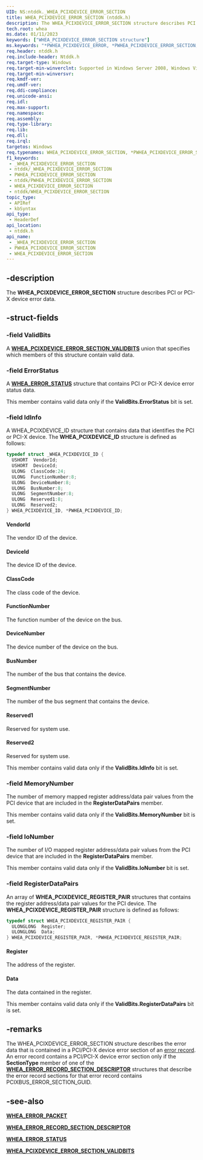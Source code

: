 ```yaml
---
UID: NS:ntddk._WHEA_PCIXDEVICE_ERROR_SECTION
title: WHEA_PCIXDEVICE_ERROR_SECTION (ntddk.h)
description: The WHEA_PCIXDEVICE_ERROR_SECTION structure describes PCI or PCI-X device error data.
tech.root: whea
ms.date: 01/11/2023
keywords: ["WHEA_PCIXDEVICE_ERROR_SECTION structure"]
ms.keywords: "*PWHEA_PCIXDEVICE_ERROR, *PWHEA_PCIXDEVICE_ERROR_SECTION, PWHEA_PCIXDEVICE_ERROR_SECTION, PWHEA_PCIXDEVICE_ERROR_SECTION structure pointer [WHEA Drivers and Applications], WHEA_PCIXDEVICE_ERROR, WHEA_PCIXDEVICE_ERROR_SECTION, WHEA_PCIXDEVICE_ERROR_SECTION structure [WHEA Drivers and Applications], _WHEA_PCIXDEVICE_ERROR_SECTION, ntddk/PWHEA_PCIXDEVICE_ERROR_SECTION, ntddk/WHEA_PCIXDEVICE_ERROR_SECTION, whea.whea_pcixdevice_error_section, whearef_79293b09-c49f-499f-9423-319265088a26.xml"
req.header: ntddk.h
req.include-header: Ntddk.h
req.target-type: Windows
req.target-min-winverclnt: Supported in Windows Server 2008, Windows Vista SP1, and later versions of Windows.
req.target-min-winversvr: 
req.kmdf-ver: 
req.umdf-ver: 
req.ddi-compliance: 
req.unicode-ansi: 
req.idl: 
req.max-support: 
req.namespace: 
req.assembly: 
req.type-library: 
req.lib: 
req.dll: 
req.irql: 
targetos: Windows
req.typenames: WHEA_PCIXDEVICE_ERROR_SECTION, *PWHEA_PCIXDEVICE_ERROR_SECTION
f1_keywords:
 - _WHEA_PCIXDEVICE_ERROR_SECTION
 - ntddk/_WHEA_PCIXDEVICE_ERROR_SECTION
 - PWHEA_PCIXDEVICE_ERROR_SECTION
 - ntddk/PWHEA_PCIXDEVICE_ERROR_SECTION
 - WHEA_PCIXDEVICE_ERROR_SECTION
 - ntddk/WHEA_PCIXDEVICE_ERROR_SECTION
topic_type:
 - APIRef
 - kbSyntax
api_type:
 - HeaderDef
api_location:
 - ntddk.h
api_name:
 - _WHEA_PCIXDEVICE_ERROR_SECTION
 - PWHEA_PCIXDEVICE_ERROR_SECTION
 - WHEA_PCIXDEVICE_ERROR_SECTION
---
```


## -description

The **WHEA_PCIXDEVICE_ERROR_SECTION** structure describes PCI or PCI-X device error data.

## -struct-fields

### -field ValidBits

A [**WHEA_PCIXDEVICE_ERROR_SECTION_VALIDBITS**](/windows-hardware/drivers/ddi/ntddk/ns-ntddk-_whea_pcixdevice_error_section_validbits) union that specifies which members of this structure contain valid data.

### -field ErrorStatus

A [**WHEA_ERROR_STATUS**](/windows-hardware/drivers/ddi/ntddk/ns-ntddk-_whea_error_status) structure that contains PCI or PCI-X device error status data.

This member contains valid data only if the **ValidBits.ErrorStatus** bit is set.

### -field IdInfo

A WHEA_PCIXDEVICE_ID structure that contains data that identifies the PCI or PCI-X device. The **WHEA_PCIXDEVICE_ID** structure is defined as follows:

```cpp
typedef struct _WHEA_PCIXDEVICE_ID {
  USHORT  VendorId;
  USHORT  DeviceId;
  ULONG  ClassCode:24;
  ULONG  FunctionNumber:8;
  ULONG  DeviceNumber:8;
  ULONG  BusNumber:8;
  ULONG  SegmentNumber:8;
  ULONG  Reserved1:8;
  ULONG  Reserved2;
} WHEA_PCIXDEVICE_ID, *PWHEA_PCIXDEVICE_ID;
```

#### VendorId

The vendor ID of the device.

#### DeviceId

The device ID of the device.

#### ClassCode

The class code of the device.

#### FunctionNumber

The function number of the device on the bus.

#### DeviceNumber

The device number of the device on the bus.

#### BusNumber

The number of the bus that contains the device.

#### SegmentNumber

The number of the bus segment that contains the device.

#### Reserved1

Reserved for system use.

#### Reserved2

Reserved for system use.

This member contains valid data only if the **ValidBits.IdInfo** bit is set.

### -field MemoryNumber

The number of memory mapped register address/data pair values from the PCI device that are included in the **RegisterDataPairs** member.

This member contains valid data only if the **ValidBits.MemoryNumber** bit is set.

### -field IoNumber

The number of I/O mapped register address/data pair values from the PCI device that are included in the **RegisterDataPairs** member.

This member contains valid data only if the **ValidBits.IoNumber** bit is set.

### -field RegisterDataPairs

An array of **WHEA_PCIXDEVICE_REGISTER_PAIR** structures that contains the register address/data pair values for the PCI device. The **WHEA_PCIXDEVICE_REGISTER_PAIR** structure is defined as follows:

```cpp
typedef struct WHEA_PCIXDEVICE_REGISTER_PAIR {
  ULONGLONG  Register;
  ULONGLONG  Data;
} WHEA_PCIXDEVICE_REGISTER_PAIR, *PWHEA_PCIXDEVICE_REGISTER_PAIR;
```

#### Register

The address of the register.

#### Data

The data contained in the register.

This member contains valid data only if the **ValidBits.RegisterDataPairs** bit is set.

## -remarks

The WHEA_PCIXDEVICE_ERROR_SECTION structure describes the error data that is contained in a PCI/PCI-X device error section of an [error record](/windows-hardware/drivers/whea/error-records). An error record contains a PCI/PCI-X device error section only if the **SectionType** member of one of the [**WHEA_ERROR_RECORD_SECTION_DESCRIPTOR**](/windows-hardware/drivers/ddi/ntddk/ns-ntddk-_whea_error_record_section_descriptor) structures that describe the error record sections for that error record contains PCIXBUS_ERROR_SECTION_GUID.

## -see-also

[**WHEA_ERROR_PACKET**](/previous-versions/windows/hardware/drivers/ff560465(v=vs.85))

[**WHEA_ERROR_RECORD_SECTION_DESCRIPTOR**](/windows-hardware/drivers/ddi/ntddk/ns-ntddk-_whea_error_record_section_descriptor)

[**WHEA_ERROR_STATUS**](/windows-hardware/drivers/ddi/ntddk/ns-ntddk-_whea_error_status)

[**WHEA_PCIXDEVICE_ERROR_SECTION_VALIDBITS**](/windows-hardware/drivers/ddi/ntddk/ns-ntddk-_whea_pcixdevice_error_section_validbits)
